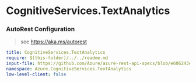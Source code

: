 # CognitiveServices.TextAnalytics
### AutoRest Configuration
> see https://aka.ms/autorest

``` yaml
title: CognitiveServices.TextAnalytics
require: $(this-folder)/../../readme.md
input-file: https://github.com/Azure/azure-rest-api-specs/blob/e606243e5297312781dd7dbfd7ab76d2329cc088/specification/cognitiveservices/data-plane/TextAnalytics/preview/v3.0-preview.1/TextAnalytics.json
namespace: Azure.CognitiveServices.TextAnalytics
low-level-client: false
```
